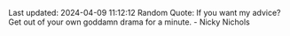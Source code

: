 Last updated: 2024-04-09 11:12:12
Random Quote: If you want my advice? Get out of your own goddamn drama for a minute. - Nicky Nichols